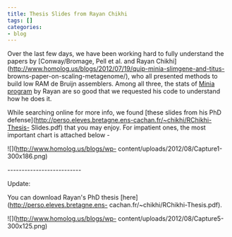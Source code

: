 ```yaml
---
title: Thesis Slides from Rayan Chikhi
tags: []
categories:
- blog
---
```

Over the last few days, we have been working hard to fully understand the
papers by [Conway/Bromage, Pell et al. and Rayan
Chikhi](http://www.homolog.us/blogs/2012/07/19/quip-minia-slimgene-and-titus-
browns-paper-on-scaling-metagenome/), who all presented methods to build low
RAM de Bruijn assemblers. Among all three, the stats of [Minia
program](http://minia.genouest.org/minia.pdf) by Rayan are so good that we
requested his code to understand how he does it.
<!--more-->

While searching online for more info, we found [these slides from his PhD
defense](http://perso.eleves.bretagne.ens-cachan.fr/~chikhi/RChikhi-Thesis-
Slides.pdf) that you may enjoy. For impatient ones, the most important chart
is attached below -

![](http://www.homolog.us/blogs/wp-
content/uploads/2012/08/Capture1-300x186.png)

\--------------------------

Update:

You can download Rayan's PhD thesis [here](http://perso.eleves.bretagne.ens-
cachan.fr/~chikhi/RChikhi-Thesis.pdf).

![](http://www.homolog.us/blogs/wp-
content/uploads/2012/08/Capture5-300x125.png)

